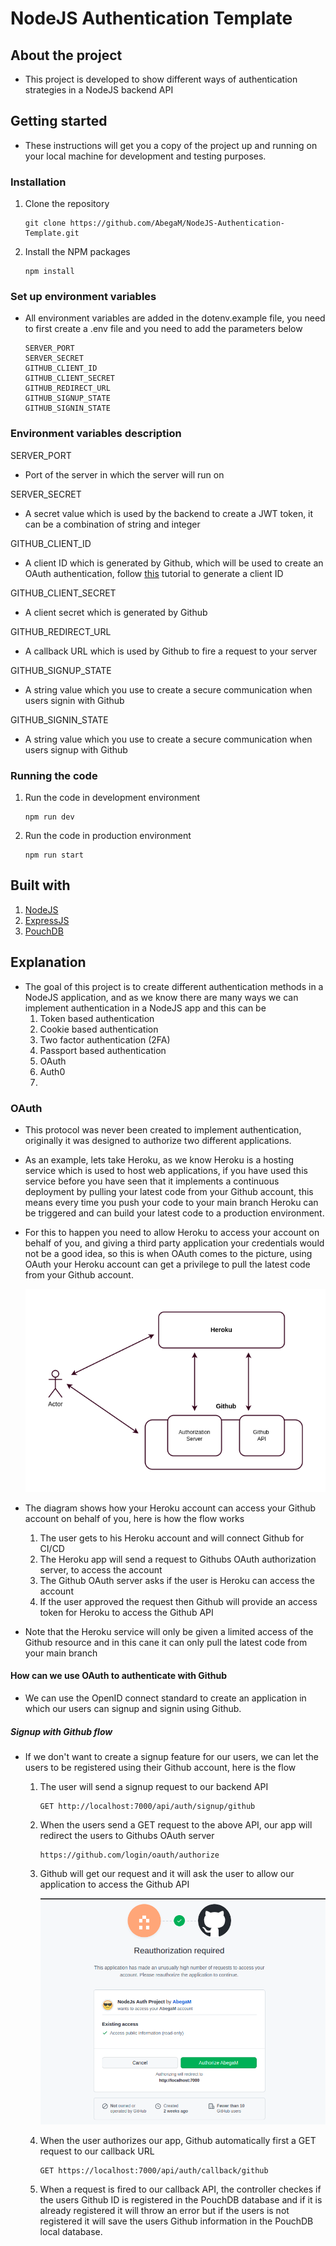 # NodeJS Authentication Template 

## About the project 

* This project is developed to show different ways of authentication strategies in a NodeJS backend API

## Getting started 

* These instructions will get you a copy of the project up and running on your local machine for development and testing purposes.

### Installation 

1. Clone the repository 

   ```
   git clone https://github.com/AbegaM/NodeJS-Authentication-Template.git
   ```

2. Install the NPM packages 

   ```
   npm install
   ```

### Set up environment variables 

* All environment variables are added in the dotenv.example file, you need to first create a .env file and you need to add the parameters below 

  ```
  SERVER_PORT
  SERVER_SECRET
  GITHUB_CLIENT_ID
  GITHUB_CLIENT_SECRET
  GITHUB_REDIRECT_URL
  GITHUB_SIGNUP_STATE
  GITHUB_SIGNIN_STATE
  
  ```

### Environment variables description

SERVER_PORT 

* Port of the server in which the server will run on 

SERVER_SECRET 

* A secret value which is used by the backend to create a JWT token, it can be a combination of string and integer 

GITHUB_CLIENT_ID 

* A client ID which is generated by Github, which will be used to create an OAuth authentication, follow [this](https://docs.github.com/en/developers/apps/building-oauth-apps/creating-an-oauth-app) tutorial to generate a client ID

GITHUB_CLIENT_SECRET 

* A client secret which is generated by Github 

GITHUB_REDIRECT_URL 

* A callback URL which is used by Github to fire a request to your server 

GITHUB_SIGNUP_STATE 

* A string value which you use to create a secure communication when users signin with Github

GITHUB_SIGNIN_STATE 

* A string value which you use to create a secure communication when users signup with Github

### Running the code 

1. Run the code in development environment 

   ```
   npm run dev
   ```

2. Run the code in production environment 

   ```
   npm run start
   ```

## Built with 

1. [NodeJS](https://nodejs.org/en/) 
2. [ExpressJS](https://expressjs.com/)
3. [PouchDB](https://pouchdb.com/)

## Explanation 

* The goal of this project is to create different authentication methods in a NodeJS application, and as we know there are many ways we can implement authentication in a NodeJS app and this can be 
  1. Token based authentication 
  2. Cookie based authentication 
  3. Two factor authentication (2FA)
  4. Passport based authentication
  5. OAuth 
  6. Auth0 
  7. 

### OAuth 

* This protocol was never been created to implement authentication, originally it was designed to authorize two different applications. 

* As an example, lets take Heroku, as we know Heroku is a hosting service which is used to host web applications, if you have used this service before you have seen that it implements a continuous deployment by pulling your latest code from your Github account, this means every time you push your code to your main branch Heroku can be triggered and can build your latest code to a production environment. 

* For this to happen you need to allow Heroku to access your account on behalf of you, and giving a third party application your credentials would not be a good idea, so this is when OAuth comes to the picture, using OAuth your Heroku account can get a privilege to pull the latest code from your Github account. 

  ![oauth-heroku](./images/oauth_heroku.png)

* The diagram shows how your Heroku account can access your Github account on behalf of you, here is how the flow works 

  1. The user gets to his Heroku account and will connect Github for CI/CD 
  2. The Heroku app will send a request to Githubs OAuth authorization server, to access the account 
  3. The Github OAuth server asks if the user is Heroku can access the account 
  4. If the user approved the request then Github will provide an access token for Heroku to access the Github API

* Note that the Heroku service will only be given a limited access of the Github resource and in this cane it can only pull the latest code from your main branch 

#### How can we use OAuth to authenticate with Github

* We can use the OpenID connect standard to create an application in which our users can signup and signin using Github. 

##### Signup with Github flow

* If we don't want to create a signup feature for our users, we can let the users to be registered using their Github account, here is the flow 

  1. The user will send a signup request to our backend API 

     ```
     GET http://localhost:7000/api/auth/signup/github
     ```

  2. When the users send a GET request to the above API, our app will redirect the users to Githubs OAuth server 

     ```
     https://github.com/login/oauth/authorize
     ```

  3. Github will get our request and it will ask the user to allow our application to access the Github API 

     ![authorize](./images/oauth_authorize.png)

  

  4. When the user authorizes our app, Github automatically first a GET request to our callback URL 

     ```
     GET https://localhost:7000/api/auth/callback/github
     ```

  5. When a request is fired to our callback API, the controller checkes if the users Github ID is registered in the PouchDB database and if it is already registered it will throw an error but if the users is not registered it will save the users Github information in the PouchDB local database. 

  

  

  

  

